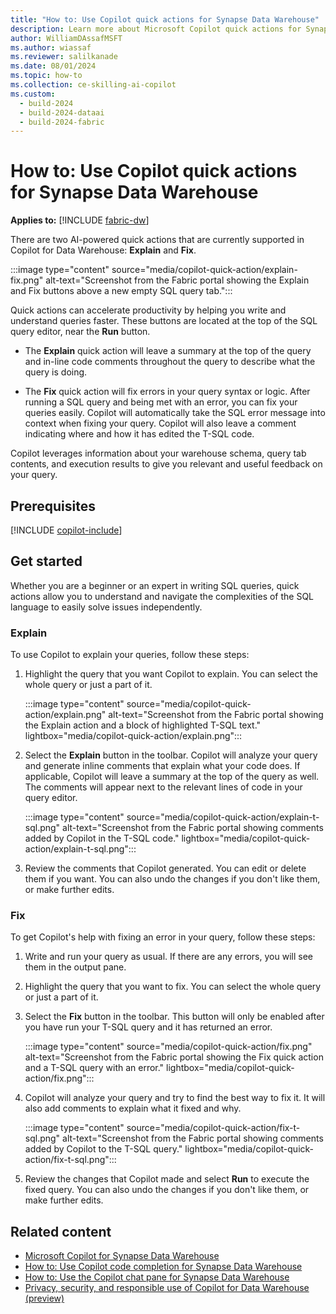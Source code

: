 ```yaml
---
title: "How to: Use Copilot quick actions for Synapse Data Warehouse"
description: Learn more about Microsoft Copilot quick actions for Synapse Data Warehouse in Microsoft Fabric, to explain and fix SQL queries in the SQL query editor.
author: WilliamDAssafMSFT
ms.author: wiassaf
ms.reviewer: salilkanade
ms.date: 08/01/2024
ms.topic: how-to
ms.collection: ce-skilling-ai-copilot
ms.custom:
  - build-2024
  - build-2024-dataai
  - build-2024-fabric
---
```

# How to: Use Copilot quick actions for Synapse Data Warehouse

**Applies to:** [!INCLUDE [fabric-dw](includes/applies-to-version/fabric-dw.md)]

There are two AI-powered quick actions that are currently supported in Copilot for Data Warehouse: **Explain** and **Fix**.

:::image type="content" source="media/copilot-quick-action/explain-fix.png" alt-text="Screenshot from the Fabric portal showing the Explain and Fix buttons above a new empty SQL query tab.":::

Quick actions can accelerate productivity by helping you write and understand queries faster. These buttons are located at the top of the SQL query editor, near the **Run** button.

- The **Explain** quick action will leave a summary at the top of the query and in-line code comments throughout the query to describe what the query is doing.

- The **Fix** quick action will fix errors in your query syntax or logic. After running a SQL query and being met with an error, you can fix your queries easily. Copilot will automatically take the SQL error message into context when fixing your query. Copilot will also leave a comment indicating where and how it has edited the T-SQL code.  

Copilot leverages information about your warehouse schema, query tab contents, and execution results to give you relevant and useful feedback on your query.

## Prerequisites

[!INCLUDE [copilot-include](../includes/copilot-include.md)]

## Get started

Whether you are a beginner or an expert in writing SQL queries, quick actions allow you to understand and navigate the complexities of the SQL language to easily solve issues independently.

### Explain

To use Copilot to explain your queries, follow these steps:

1. Highlight the query that you want Copilot to explain. You can select the whole query or just a part of it.

    :::image type="content" source="media/copilot-quick-action/explain.png" alt-text="Screenshot from the Fabric portal showing the Explain action and a block of highlighted T-SQL text." lightbox="media/copilot-quick-action/explain.png":::

1. Select the **Explain** button in the toolbar. Copilot will analyze your query and generate inline comments that explain what your code does. If applicable, Copilot will leave a summary at the top of the query as well. The comments will appear next to the relevant lines of code in your query editor.

    :::image type="content" source="media/copilot-quick-action/explain-t-sql.png" alt-text="Screenshot from the Fabric portal showing comments added by Copilot in the T-SQL code." lightbox="media/copilot-quick-action/explain-t-sql.png":::

1. Review the comments that Copilot generated. You can edit or delete them if you want. You can also undo the changes if you don't like them, or make further edits.

### Fix

To get Copilot's help with fixing an error in your query, follow these steps:

1. Write and run your query as usual. If there are any errors, you will see them in the output pane.

1. Highlight the query that you want to fix. You can select the whole query or just a part of it.

1. Select the **Fix** button in the toolbar. This button will only be enabled after you have run your T-SQL query and it has returned an error.

    :::image type="content" source="media/copilot-quick-action/fix.png" alt-text="Screenshot from the Fabric portal showing the Fix quick action and a T-SQL query with an error." lightbox="media/copilot-quick-action/fix.png":::

1. Copilot will analyze your query and try to find the best way to fix it. It will also add comments to explain what it fixed and why.

    :::image type="content" source="media/copilot-quick-action/fix-t-sql.png" alt-text="Screenshot from the Fabric portal showing comments added by Copilot to the T-SQL query." lightbox="media/copilot-quick-action/fix-t-sql.png":::

1. Review the changes that Copilot made and select **Run** to execute the fixed query. You can also undo the changes if you don't like them, or make further edits.

## Related content

- [Microsoft Copilot for Synapse Data Warehouse](copilot.md)
- [How to: Use Copilot code completion for Synapse Data Warehouse](copilot-code-completion.md)
- [How to: Use the Copilot chat pane for Synapse Data Warehouse](copilot-chat-pane.md)
- [Privacy, security, and responsible use of Copilot for Data Warehouse (preview)](../get-started/copilot-data-warehouse-privacy-security.md)
